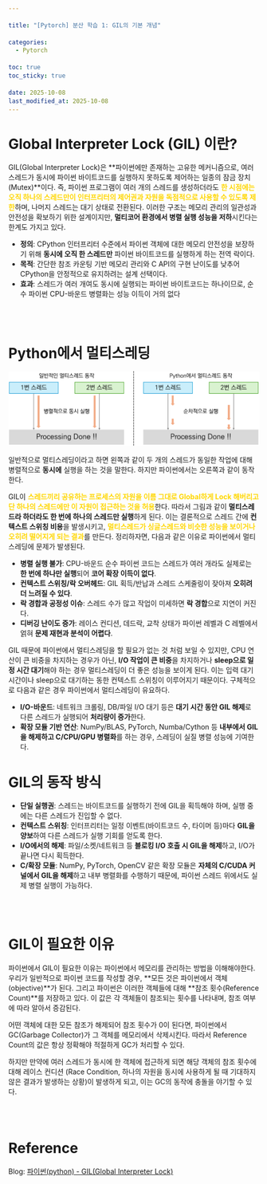 ```yaml
---

title: "[Pytorch] 분산 학습 1: GIL의 기본 개념"

categories: 
  - Pytorch

toc: true
toc_sticky: true

date: 2025-10-08
last_modified_at: 2025-10-08
---
```


# Global Interpreter Lock (GIL) 이란?
GIL(Global Interpreter Lock)은 **파이썬에만 존재하는 고유한 메커니즘으로, 여러 스레드가 동시에 파이썬 바이트코드를 실행하지 못하도록 제어하는 일종의 잠금 장치(Mutex)**이다. 즉, 파이썬 프로그램이 여러 개의 스레드를 생성하더라도 <span style="color:gold"><b>한 시점에는 오직 하나의 스레드만이 인터프리터의 제어권과 자원을 독점적으로 사용할 수 있도록 제한</b></span>하며, 나머지 스레드는 대기 상태로 전환된다. 이러한 구조는 메모리 관리의 일관성과 안전성을 확보하기 위한 설계이지만, **멀티코어 환경에서 병렬 실행 성능을 저하**시킨다는 한계도 가지고 있다.

- **정의**: CPython 인터프리터 수준에서 파이썬 객체에 대한 메모리 안전성을 보장하기 위해 **동시에 오직 한 스레드만** 파이썬 바이트코드를 실행하게 하는 전역 락이다.
- **목적**: 간단한 참조 카운팅 기반 메모리 관리와 C API의 구현 난이도를 낮추어 CPython을 안정적으로 유지하려는 설계 선택이다.
- **효과**: 스레드가 여러 개여도 동시에 실행되는 파이썬 바이트코드는 하나이므로, 순수 파이썬 CPU-바운드 병렬화는 성능 이득이 거의 없다

<br/>
<br/>

# Python에서 멀티스레딩
<p align="center">
<img width="1000" alt="1" src="https://github.com/meaningful96/Blogging/blob/main/Deep_Learning/Python&PyTorch/GIL_1.png?raw=true">
</p>

일반적으로  멀티스레딩이라고 하면 왼쪽과 같이 두 개의 스레드가 동일한 작업에 대해 병렬적으로 **동시에** 실행을 하는 것을 말한다. 하지만 파이썬에서는 오른쪽과 같이 동작한다.

GIL이 <span style="color:gold">**스레드끼리 공유하는 프로세스의 자원을 이름 그대로 Global하게 Lock 해버리고 단 하나의 스레드에만 이 자원이 접근하는 것을 허용**</span>한다. 따라서 그림과 같이 **멀티스레드라 하더라도 한 번에 하나의 스레드만 실행**하게 된다. 이는 결론적으로 스레드 간에 **컨텍스트 스위칭 비용**을 발생시키고, <span style="color:gold">**멀티스레드가 싱글스레드와 비슷한 성능을 보이거나 오히려 떨어지게 되는 결과**</span>를 만든다. 정리하자면, 다음과 같은 이유로 파이썬에서 멀티스레딩에 문제가 발생된다.

- **병렬 실행 불가**: CPU-바운드 순수 파이썬 코드는 스레드가 여러 개라도 실제로는 **한 번에 하나만 실행**되어 **코어 확장 이득이 없다**.
- **컨텍스트 스위칭/락 오버헤드**: GIL 획득/반납과 스레드 스케줄링이 잦아져 **오히려 더 느려질 수 있다**.
- **락 경합과 공정성 이슈**: 스레드 수가 많고 작업이 미세하면 **락 경합**으로 지연이 커진다.
- **디버깅 난이도 증가**: 레이스 컨디션, 데드락, 교착 상태가 파이썬 레벨과 C 레벨에서 얽혀 **문제 재현과 분석이 어렵다**.

GIL 때문에 파이썬에서 멀티스레딩을 할 필요가 없는 것 처럼 보일 수 있지만, CPU 연산이 큰 비중을 차지하는 경우가 아닌, **I/O 작업이 큰 비중**을 차지하거나 **sleep으로 일정 시간 대기**해야 하는 경우 멀티스레딩이 더 좋은 성능을 보이게 된다. 이는 입력 대기시간이나 sleep으로 대기하는 동한 컨텍스트 스위칭이 이루어지기 때문이다. 구체적으로 다음과 같은 경우 파이썬에서 멀티스레딩이 유요하다.

- **I/O-바운드**: 네트워크 크롤링, DB/파일 I/O 대기 등은 **대기 시간 동안 GIL 해제**로 다른 스레드가 실행되어 **처리량이 증가**한다.
- **확장 모듈 기반 연산**: NumPy/BLAS, PyTorch, Numba/Cython 등 **내부에서 GIL을 해제하고 C/CPU/GPU 병렬화**를 하는 경우, 스레딩이 실질 병렬 성능에 기여한다.

# GIL의 동작 방식
- **단일 실행권**: 스레드는 바이트코드를 실행하기 전에 GIL을 획득해야 하며, 실행 중에는 다른 스레드가 진입할 수 없다.
- **컨텍스트 스위칭**: 인터프리터는 일정 이벤트(바이트코드 수, 타이머 등)마다 **GIL을 양보**하여 다른 스레드가 실행 기회를 얻도록 한다.
- **I/O에서의 해제**: 파일/소켓/네트워크 등 **블로킹 I/O 호출 시 GIL을 해제**하고, I/O가 끝나면 다시 획득한다.
- **C/확장 모듈**: NumPy, PyTorch, OpenCV 같은 확장 모듈은 **자체의 C/CUDA 커널에서 GIL을 해제**하고 내부 병렬화를 수행하기 때문에, 파이썬 스레드 위에서도 실제 병렬 실행이 가능하다.

<br/>
<br/>

# GIL이 필요한 이유
파이썬에서 GIL이 필요한 이유는 파이썬에서 메모리를 관리하는 방법을 이해해야한다. 우리가 일반적으로 파이썬 코드를 작성할 경우, **모든 것은 파이썬에서 객체(objective)**가 된다. 그리고 파이썬은 이러한 객체들에 대해 **참조 횟수(Reference Count)**를 저장하고 있다. 이 값은 각 객체들이 참조되는 횟수를 나타내며, 참조 여부에 따라 알아서 증감된다.

어떤 객체에 대한 모든 참조가 해제되어 참조 횟수가 0이 된다면, 파이썬에서 GC(Garbage Collector)가 그 객체를 메모리에서 삭제시킨다. 따라서 Reference Count의 값은 항상 정확해야 적절하게 GC가 처리할 수 있다. 

하지만 만약에 여러 스레드가 동시에 한 객체에 접근하게 되면 해당 객체의 참조 횟수에 대해 레이스 컨디션 (Race Condition, 하나의 자원을 동시에 사용하게 될 때 기대하지 않은 결과가 발생하는 상황)이 발생하게 되고, 이는 GC의 동작에 충돌을 야기할 수 있다.

<br/>
<br/>

# Reference
Blog: [파이썬(python) - GIL(Global Interpreter Lock)](https://tibetsandfox.tistory.com/43)
